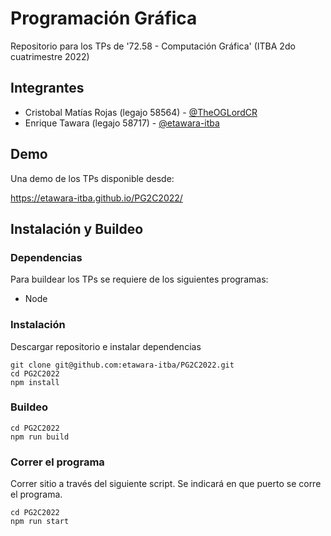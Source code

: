 # Programación Gráfica

Repositorio para los TPs de '72.58 - Computación Gráfica' (ITBA 2do cuatrimestre 2022)

## Integrantes

-   Cristobal Matías Rojas (legajo 58564) - [@TheOGLordCR](https://github.com/TheOGLordCR)
-   Enrique Tawara (legajo 58717) - [@etawara-itba](https://github.com/etawara-itba)

## Demo

Una demo de los TPs disponible desde:

https://etawara-itba.github.io/PG2C2022/

## Instalación y Buildeo

### Dependencias

Para buildear los TPs se requiere de los siguientes programas:

-   Node

### Instalación

Descargar repositorio e instalar dependencias

```
git clone git@github.com:etawara-itba/PG2C2022.git
cd PG2C2022
npm install
```

### Buildeo

```
cd PG2C2022
npm run build
```

### Correr el programa

Correr sitio a través del siguiente script. Se indicará en que puerto se corre el programa.

```
cd PG2C2022
npm run start
```
